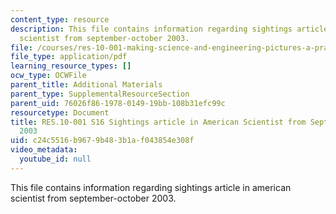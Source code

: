 ```yaml
---
content_type: resource
description: This file contains information regarding sightings article in american
  scientist from september-october 2003.
file: /courses/res-10-001-making-science-and-engineering-pictures-a-practical-guide-to-presenting-your-work-spring-2016/c24c5516b9679b483b1af043854e308f_MITRES_10_001S16_SeptOct03.pdf
file_type: application/pdf
learning_resource_types: []
ocw_type: OCWFile
parent_title: Additional Materials
parent_type: SupplementalResourceSection
parent_uid: 76026f86-1978-0149-19bb-108b31efc99c
resourcetype: Document
title: RES.10-001 S16 Sightings article in American Scientist from September-October
  2003
uid: c24c5516-b967-9b48-3b1a-f043854e308f
video_metadata:
  youtube_id: null
---
```

This file contains information regarding sightings article in american scientist from september-october 2003.

